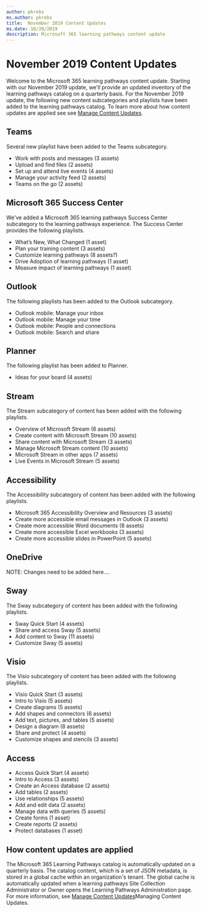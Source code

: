 ```yaml
---
author: pkrebs
ms.author: pkrebs
title:  November 2019 Content Updates
ms.date: 10/20/2019
description: Microsoft 365 learning pathways content update
---
```


# November 2019 Content Updates
Welcome to the Microsoft 365 learning pathways content update. Starting with our November 2019 update, we'll provide an updated inventory of the learning pathways catalog on a quarterly basis. For the November 2019 update, the following new content subcategories and playlists have been added to the learning pathways catalog. To learn more about how content updates are applied see see [Manage Content Updates](custom_contentupdatesmanage.md).  

## Teams
Several new playlist have been added to the Teams subcategory.
- Work with posts and messages (3 assets)
- Upload and find files (2 assets)
- Set up and attend live events (4 assets)
- Manage your activity feed (2 assets)
- Teams on the go (2 assets)

## Microsoft 365 Success Center
We've added a Microsoft 365 learning pathways Success Center subcategory to the learning pathways experience. The Success Center provides the following playlists.
- What’s New, What Changed (1 asset)
- Plan your training content (3 assets)
- Customize learning pathways (8 assets?)
- Drive Adoption of learning pathways (1 asset)
- Measure impact of learning pathways (1 asset)

## Outlook
The following playlists has been added to the Outlook subcategory. 
- Outlook mobile: Manage your inbox
- Outlook mobile: Manage your time
- Outlook mobile: People and connections
- Outlook mobile: Search and share

## Planner
The following playlist has been added to Planner. 
- Ideas for your board (4 assets)

## Stream
The Stream subcategory of content has been added with the following playlists. 
- Overview of Microsoft Stream (6 assets)
- Create content with Microsoft Stream (10 assets)
- Share content with Microsoft Stream (3 assets)
- Manage Microsoft Stream content (10 assets)
- Microsoft Stream in other apps (7 assets)
- Live Events in Microsoft Stream (5 assets)

## Accessibility
The Accessibility subcategory of content has been added with the following playlists. 
- Microsoft 365 Accessibility Overview and Resources (3 assets)
- Create more accessible email messages in Outlook (3 assets)
- Create more accessible Word documents (8 assets)
- Create more accessible Excel workbooks (3 assets)
- Create more accessible slides in PowerPoint (5 assets)

## OneDrive
NOTE: Changes need to be added here....

## Sway
The Sway subcategory of content has been added with the following playlists. 
- Sway Quick Start (4 assets)
- Share and access Sway (5 assets)
- Add content to Sway (11 assets)
- Customize Sway (5 assets)

## Visio
The Visio subcategory of content has been added with the following playlists. 
- Visio Quick Start (3 assets)
- Intro to Visio (5 assets)
- Create diagrams (5 assets)
- Add shapes and connectors (6 assets)
- Add text, pictures, and tables (5 assets)
- Design a diagram (8 assets)
- Share and protect (4 assets)
- Customize shapes and stencils (3 assets)

## Access
- Access Quick Start (4 assets)
- Intro to Access (3 assets)
- Create an Access database (2 assets)
- Add tables (2 assets)
- Use relationships (5 assets)
- Add and edit data (2 assets)
- Manage data with queries (5 assets)
- Create forms (1 asset)
- Create reports (2 assets)
- Protect databases (1 asset)

## How content updates are applied
The Microsoft 365 Learning Pathways catalog is automatically updated on a quarterly basis. The catalog content, which is a set of JSON metadata, is stored in a global cache within an organization's tenant. The global cache is automatically updated when a learning pathways Site Collection Administrator or Owner opens the Learning Pathways Administration page. For more information, see [Manage Content Updates](custom_contentupdatesmanage.md)Managing Content Updates. 